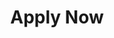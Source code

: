 ---
title: Apply Now
layout: apply
seo:
  page_title: 'Remote Careers '
  meta_description: >-
    Mind Team careers: join a multidisciplinary team of passionate licensed
    clinicians helping children and adults live and learn without limitation.
  featured_image: /mind-team-clinicians-looking-at-book-2.jpg
hero:
  heading: Mind Team <span class="underline underline--accent">Careers</span>
  body: >-
    Join a passionate, remote team of psychologists, interventionists and
    licensed clinicians helping neurodivergent individuals live and learn
    without limitation.
  image_url: /mind-team-clinicians-looking-at-book-2.jpg
  image_alt:
  button:
    enabled: false
    button_url:
    button_text: Apply Now
---